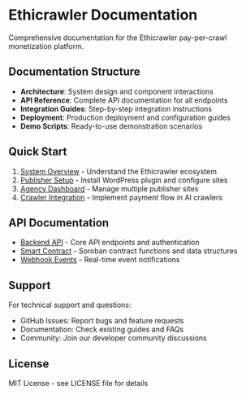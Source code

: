# Ethicrawler Documentation

Comprehensive documentation for the Ethicrawler pay-per-crawl monetization platform.

## Documentation Structure

- **Architecture**: System design and component interactions
- **API Reference**: Complete API documentation for all endpoints
- **Integration Guides**: Step-by-step integration instructions
- **Deployment**: Production deployment and configuration guides
- **Demo Scripts**: Ready-to-use demonstration scenarios

## Quick Start

1. [System Overview](./architecture.md) - Understand the Ethicrawler ecosystem
2. [Publisher Setup](./publisher-setup.md) - Install WordPress plugin and configure sites
3. [Agency Dashboard](./agency-guide.md) - Manage multiple publisher sites
4. [Crawler Integration](./crawler-integration.md) - Implement payment flow in AI crawlers

## API Documentation

- [Backend API](./api/backend.md) - Core API endpoints and authentication
- [Smart Contract](./api/contract.md) - Soroban contract functions and data structures
- [Webhook Events](./api/webhooks.md) - Real-time event notifications

## Support

For technical support and questions:
- GitHub Issues: Report bugs and feature requests
- Documentation: Check existing guides and FAQs
- Community: Join our developer community discussions

## License

MIT License - see LICENSE file for details